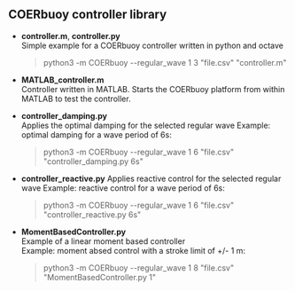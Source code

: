 ## COERbuoy controller library

- **controller.m**, **controller.py**  
  Simple example for a COERbuoy controller written in python and octave  
  >python3 -m COERbuoy \--regular_wave 1 3 "file.csv" "controller.m"
  

- **MATLAB_controller.m**  
  Controller written in MATLAB. Starts the COERbuoy platform from within MATLAB to test the controller.  
  

- **controller_damping.py**  
  Applies the optimal damping for the selected regular wave 
  Example: optimal damping for a wave period of 6s:   
  >python3 -m COERbuoy \--regular_wave 1 6 "file.csv" "controller_damping.py 6s"
  
- **controller_reactive.py**
  Applies reactive control for the selected regular wave 
  Example: reactive control for a wave period of 6s:  
  >python3 -m COERbuoy  \--regular_wave 1 6 "file.csv" "controller_reactive.py 6s"
  

- **MomentBasedController.py**  
  Example of a linear moment based controller  
  Example: moment absed control with a stroke limit of +/- 1 m:  
  >python3 -m COERbuoy \--regular_wave 1 8 "file.csv" "MomentBasedController.py 1"
